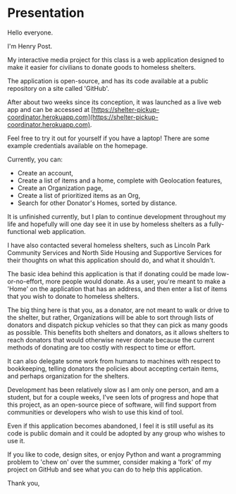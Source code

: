 # Presentation

Hello everyone.

I'm Henry Post.

My interactive media project for this class is a web application designed to make it easier for civilians to donate
goods to homeless shelters.

The application is open-source, and has its code available at a public repository on a site called 'GitHub'.

After about two weeks since its conception, it was launched as a live web app and can be accessed at
[https://shelter-pickup-coordinator.herokuapp.com](https://shelter-pickup-coordinator.herokuapp.com).

Feel free to try it out for yourself if you have a laptop! There are some example credentials available on the homepage.

Currently, you can:

- Create an account,
- Create a list of items and a home, complete with Geolocation features,
- Create an Organization page,
- Create a list of prioritized items as an Org,
- Search for other Donator's Homes, sorted by distance.

It is unfinished currently, but I plan to continue development throughout my life and hopefully will one day see it in
use by homeless shelters as a fully-functional web application.

I have also contacted several homeless shelters, such as Lincoln Park Community Services and North Side Housing and 
Supportive Services for their thoughts on what this application should do, and what it shouldn't.

The basic idea behind this application is that if donating could be made low-or-no-effort, more people would donate.
As a user, you're meant to make a 'Home' on the application that has an address, and then enter a list of items that you
wish to donate to homeless shelters.

The big thing here is that you, as a donator, are not meant to walk or drive to the shelter, but rather, Organizations
will be able to sort through lists of donators and dispatch pickup vehicles so that they can pick as many goods as
possible. This benefits both shelters and donators, as it allows shelters to reach donators that would otherwise never 
donate because the current methods of donating are too costly with respect to time or effort.

It can also delegate some work from humans to machines with respect to bookkeeping, telling donators the policies about
accepting certain items, and perhaps organization for the shelters.

Development has been relatively slow as I am only one person, and am a student, but for a couple weeks, I've seen lots 
of progress and hope that this project, as an open-source piece of software, will find support from communities or 
developers who wish to use this kind of tool.

Even if this application becomes abandoned, I feel it is still useful as its code is public domain and it could be
adopted by any group who wishes to use it.

If you like to code, design sites, or enjoy Python and want a programming problem to 'chew on' over the summer,
consider making a 'fork' of my project on GitHub and see what you can do to help this application.

Thank you,

